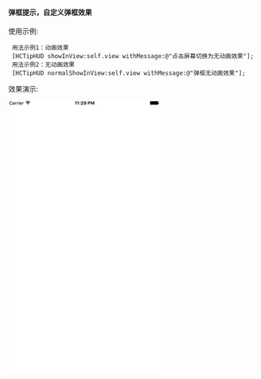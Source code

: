 #### 弹框提示，自定义弹框效果

使用示例:

```
 用法示例1：动画效果
 [HCTipHUD showInView:self.view withMessage:@"点击屏幕切换为无动画效果"];
 用法示例2：无动画效果
 [HCTipHUD normalShowInView:self.view withMessage:@"弹框无动画效果"];
```
效果演示:

![](TipHudDemo.gif)
